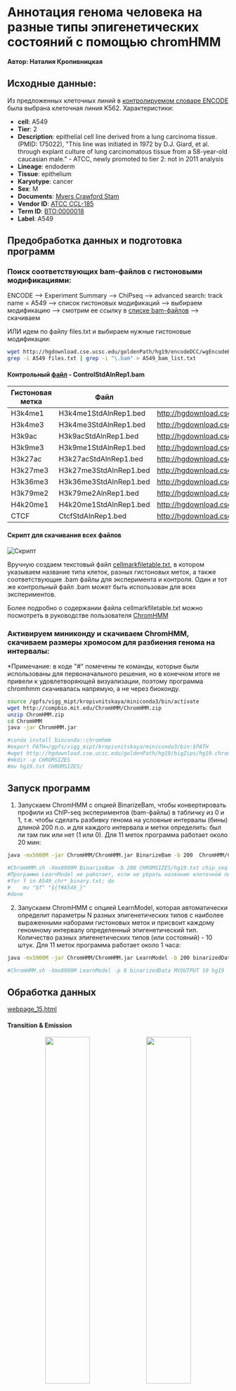 # Аннотация генома человека на разные типы эпигенетических состояний с помощью chromHMM

**Автор: Наталия Кропивницкая**

## Исходные данные:
Из предложенных клеточных линий в [контролируемом словаре ENCODE](https://genome.ucsc.edu/ENCODE/dataMatrix/encodeChipMatrixHuman.html) была выбрана клеточная линия K562. Характеристики:
- **cell**: A549
- **Tier**: 2
- **Description**: epithelial cell line derived from a lung carcinoma tissue. (PMID: 175022), "This line was initiated in 1972 by D.J. Giard, et al. through explant culture of lung carcinomatous tissue from a 58-year-old caucasian male." - ATCC, newly promoted to tier 2: not in 2011 analysis
- **Lineage**: endoderm
- **Tissue**: epithelium
- **Karyotype**: cancer
- **Sex**: M
- **Documents**: [Myers Crawford Stam](https://genome.ucsc.edu/ENCODE/protocols/cell/human/A549_Stam_protocol.pdf)
- **Vendor ID**: [ATCC CCL-185](http://www.atcc.org/ATCCAdvancedCatalogSearch/ProductDetails/tabid/452/Default.aspx?ATCCNum=CCL-185&Template=cellBiology)
- **Term ID**: [BTO:0000018](http://www.ebi.ac.uk/ontology-lookup/browse.do?ontName=BTO&termId=BTO%3A0000018)
- **Label**: A549

## Предобработка данных и подготовка программ
### Поиск соответствующих bam-файлов с гистоновыми модификациями:

ENCODE --> Experiment Summary --> ChiPseq --> advanced search: track name = A549 --> список гистоновых модификаций --> выбираем модификацию --> смотрим ее ссылку в [списке bam-файлов](http://hgdownload.cse.ucsc.edu/goldenPath/hg19/encodeDCC/wgEncodeBroadHistone/) --> скачиваем

ИЛИ идем по файлу files.txt и выбираем нужные гистоновые модификации:

```bash
wget http://hgdownload.cse.ucsc.edu/goldenPath/hg19/encodeDCC/wgEncodeBroadHistone/files.txt
grep -i A549 files.txt | grep -i "\.bam" > A549_bam_list.txt
```

#### Контрольный [файл](http://hgdownload.cse.ucsc.edu/goldenPath/hg19/encodeDCC/wgEncodeBroadHistone/wgEncodeBroadHistoneA549ControlDex100nmAlnRep1.bam) - ControlStdAlnRep1.bam
| Гистоновая метка | Файл | Ссылка на файл |
| ------------- | ------------- | ------------- |
|	H3k4me1 |	H3k4me1StdAlnRep1.bed	| http://hgdownload.cse.ucsc.edu/goldenPath/hg19/encodeDCC/wgEncodeBroadHistone/wgEncodeBroadHistoneA549H3k04me1Etoh02AlnRep1.bam |
|	H3k4me3 |	H3k4me3StdAlnRep1.bed |	http://hgdownload.cse.ucsc.edu/goldenPath/hg19/encodeDCC/wgEncodeBroadHistone/wgEncodeBroadHistoneA549H3k04me3Etoh02AlnRep1.bam |
|	H3k9ac |	H3k9acStdAlnRep1.bed |	http://hgdownload.cse.ucsc.edu/goldenPath/hg19/encodeDCC/wgEncodeBroadHistone/wgEncodeBroadHistoneA549H3k09acEtoh02AlnRep1.bam |
|	H3k9me3 |	H3k9me1StdAlnRep1.bed |	http://hgdownload.cse.ucsc.edu/goldenPath/hg19/encodeDCC/wgEncodeBroadHistone/wgEncodeBroadHistoneA549H3k09me3Etoh02AlnRep1.bam |
|	H3k27ac |	H3k27acStdAlnRep1.bed |	http://hgdownload.cse.ucsc.edu/goldenPath/hg19/encodeDCC/wgEncodeBroadHistone/wgEncodeBroadHistoneA549H3k27acEtoh02AlnRep1.bam |
|	H3k27me3 |	H3k27me3StdAlnRep1.bed |	http://hgdownload.cse.ucsc.edu/goldenPath/hg19/encodeDCC/wgEncodeBroadHistone/wgEncodeBroadHistoneA549H3k27me3Etoh02AlnRep1.bam |
|	H3k36me3 |	H3k36me3StdAlnRep1.bed |	http://hgdownload.cse.ucsc.edu/goldenPath/hg19/encodeDCC/wgEncodeBroadHistone/wgEncodeBroadHistoneA549H3k36me3Etoh02AlnRep1.bam |
|	H3k79me2 |	H3k79me2AlnRep1.bed |	http://hgdownload.cse.ucsc.edu/goldenPath/hg19/encodeDCC/wgEncodeBroadHistone/wgEncodeBroadHistoneA549H3k79me2Etoh02AlnRep1.bam |
|	H4k20me1 |	H4k20me1StdAlnRep1.bed |	http://hgdownload.cse.ucsc.edu/goldenPath/hg19/encodeDCC/wgEncodeBroadHistone/wgEncodeBroadHistoneA549H4k20me1Etoh02AlnRep1.bam |
|	CTCF |	CtcfStdAlnRep1.bed |	http://hgdownload.cse.ucsc.edu/goldenPath/hg19/encodeDCC/wgEncodeBroadHistone/wgEncodeBroadHistoneA549CtcfEtoh02AlnRep1.bam |

#### Скрипт для скачивания всех файлов
![Скрипт](https://github.com/Natali17/chipseq-chromHMM-hw4/blob/main/img/downloading_bam.png) 

Вручную создаем текстовый файл [cellmarkfiletable.txt](https://github.com/Natali17/chipseq-chromHMM-hw4/blob/main/data/cellmarkfiletable.txt), в котором указываем название типа клеток, разных гистоновых меток, а также соответствующие .bam файлы для эксперимента и контроля. Один и тот же контрольный файл .bam может быть использован для всех экспериментов.

Более подробно о содержании файла cellmarkfiletable.txt можно посмотреть в руководстве пользователя [ChromHMM](https://github.com/Natali17/chipseq-chromHMM-hw4/blob/main/data/ChromHMM_tutorial.pdf)

### Активируем миниконду и скачиваем ChromHMM, скачиваем размеры хромосом для разбиения генома на интервалы:
*Примечание: в коде "#" помечены те команды, которые были использованы для первоначального решения, но в конечном итоге не привели к удовлетворяющей визуализации, поэтому программа chromhmm скачивалась напрямую, а не через биоконду.

```bash
source /gpfs/vigg_mipt/kropivnitskaya/miniconda3/bin/activate
wget http://compbio.mit.edu/ChromHMM/ChromHMM.zip
unzip ChromHMM.zip
cd ChromHMM
java -jar ChromHMM.jar

#conda install bioconda::chromhmm
#export PATH=/gpfs/vigg_mipt/kropivnitskaya/miniconda3/bin:$PATH
#wget http://hgdownload.cse.ucsc.edu/goldenPath/hg19/bigZips/hg19.chrom.sizes -O hg19.txt
#mkdir -p CHROMSIZES
#mv hg19.txt CHROMSIZES/
```

## Запуск программ
1. Запускаем ChromHMM с опцией BinarizeBam, чтобы конвертировать профили из ChIP-seq экспериментов (bam-файлы) в табличку из 0 и 1, т.е. чтобы сделать разбивку генома на условные интервалы (бины) длиной 200 п.о. и для каждого интервала и метки определить: был ли там пик или нет (1 или 0). Для 11 меток программа работает около 20 мин:

```bash
java -mx5000M -jar ChromHMM/ChromHMM.jar BinarizeBam -b 200  ChromHMM/CHROMSIZES/hg19.txt chip_seq cellmarkfiletable.txt binarizedData

#ChromHMM.sh -Xmx8000M BinarizeBam -b 200 CHROMSIZES/hg19.txt chip_seq cellmarkfiletable.txt binarizedData
#Программа LearnModel не работает, если не убрать название клеточной линии из названий бинарных файлов, поэтому:
#for f in A549_chr*_binary.txt; do
#    mv "$f" "${f#A549_}"
#done
```

2. Запускаем ChromHMM с опцией LearnModel, которая автоматически определит параметры N разных эпигенетических типов с наиболее выраженными наборами гистоновых меток и присвоит каждому геномному интервалу определенный эпигенетический тип. Количество разных эпигенетических типов (или состояний) - 10 штук. Для 11 меток программа работает около 1 часа:

```bash
java -mx5000M -jar ChromHMM/ChromHMM.jar LearnModel -b 200 binarizedData/ MYOUTPUT 15 hg19

#ChromHMM.sh -Xmx8000M LearnModel -p 8 binarizedData MYOUTPUT 10 hg19
```

## Обработка данных
[webpage_15.html](https://github.com/Natali17/chipseq-chromHMM-hw4/blob/main/data/webpage_15.html)

#### Transition & Emission
<p align="center">
  <img src="https://github.com/Natali17/chipseq-chromHMM-hw4/blob/main/img/transitions_15.png" width="45%" />
  <img src="https://github.com/Natali17/chipseq-chromHMM-hw4/blob/main/img/transitions_15.png" width="45%" />
</p>

#### RefSeqTES & RefSeqTSS
<p align="center">
  <img src="https://github.com/Natali17/chipseq-chromHMM-hw4/blob/main/img/A549_15_RefSeqTES_neighborhood.png" width="45%" />
  <img src="https://github.com/Natali17/chipseq-chromHMM-hw4/blob/main/img/A549_15_RefSeqTSS_neighborhood.png" width="45%" />
</p>

#### Overlap
![overlap](https://github.com/Natali17/chipseq-chromHMM-hw4/blob/main/img/A549_15_overlap.png)

http://genome.ucsc.edu --> My Data --> Custom Tracks --> загружаем файл [A549_15_dense.bed]() --> Return to current position --> Regulation  --> ENCODE Regulation (show, full) & ENC Histone (show) (click) --> Broad Histone (show, full) (click) --> [выбор нужных параметров]() --> Submit --> выбор нужного региона --> получаем изображения:

![]()

